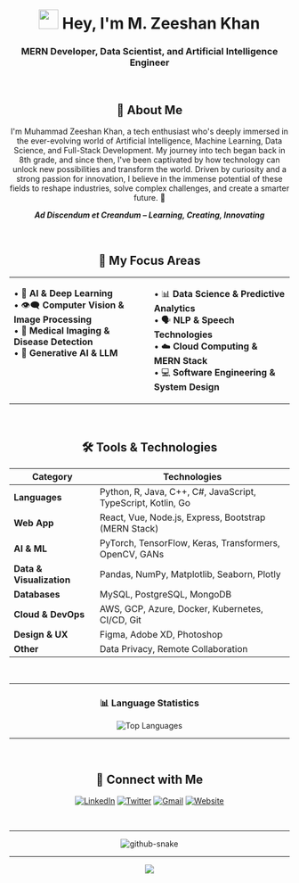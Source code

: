 <h1 align="center">
  <img src="https://raw.githubusercontent.com/Tarikul-Islam-Anik/Animated-Fluent-Emojis/master/Emojis/Hand%20gestures/Waving%20Hand.png" height="35px" width="35px"> Hey, I'm <b>M. Zeeshan Khan</b>
</h1>
<div align="center">

<h3 align="center">MERN Developer, Data Scientist, and Artificial Intelligence Engineer</h3>

<br>

## 📌 **About Me**

I'm Muhammad Zeeshan Khan, a tech enthusiast who's deeply immersed in the ever-evolving world of Artificial Intelligence, Machine Learning, Data Science, and Full-Stack Development. My journey into tech began back in 8th grade, and since then, I've been captivated by how technology can unlock new possibilities and transform the world. Driven by curiosity and a strong passion for innovation, I believe in the immense potential of these fields to reshape industries, solve complex challenges, and create a smarter future. 🚀

<div align="center">

**_Ad Discendum et Creandum – Learning, Creating, Innovating_**

</div>

<br>

## 🔬 **My Focus Areas**

<table>
<tr>
<td width="50%" valign="top">

• 🧠 **AI & Deep Learning**  
• 👁️‍🗨️ **Computer Vision & Image Processing**  
• 🧬 **Medical Imaging & Disease Detection**  
• 🧠 **Generative AI & LLM**

</td>
<td width="50%" valign="top">

• 📊 **Data Science & Predictive Analytics**  
• 🗣️ **NLP & Speech Technologies**  
• ☁️ **Cloud Computing & MERN Stack**  
• 💻 **Software Engineering & System Design**

</td>
</tr>
</table>

<br>

## 🛠️ **Tools & Technologies**

| Category                 | Technologies                                                 |
| ------------------------ | ------------------------------------------------------------ |
| **Languages**            | Python, R, Java, C++, C#, JavaScript, TypeScript, Kotlin, Go |
| **Web App**              | React, Vue, Node.js, Express, Bootstrap (MERN Stack)         |
| **AI & ML**              | PyTorch, TensorFlow, Keras, Transformers, OpenCV, GANs       |
| **Data & Visualization** | Pandas, NumPy, Matplotlib, Seaborn, Plotly                   |
| **Databases**            | MySQL, PostgreSQL, MongoDB                                   |
| **Cloud & DevOps**       | AWS, GCP, Azure, Docker, Kubernetes, CI/CD, Git              |
| **Design & UX**          | Figma, Adobe XD, Photoshop                                   |
| **Other**                | Data Privacy, Remote Collaboration                           |

<br>

---

<div align="center">
  
### 📊 **Language Statistics**

<img src="https://github-readme-stats.vercel.app/api/top-langs/?username=iamxeeshankhan&layout=compact&theme=github_dark&hide_border=true&langs_count=10&cache_seconds=86400" alt="Top Languages" />

</div>

---

<br>

## 🔗 **Connect with Me**

<div align="center">
  
[![LinkedIn](https://img.shields.io/badge/LinkedIn-%230077B5.svg?style=for-the-badge&logo=linkedin&logoColor=white&color=00FFFF)](https://pk.linkedin.com/in/iamxeeshankhan)
[![Twitter](https://img.shields.io/badge/Twitter-%231DA1F2.svg?style=for-the-badge&logo=Twitter&logoColor=white&color=FF00FF)](https://x.com/iamxeeshankhan_)
[![Gmail](https://img.shields.io/badge/Gmail-D14836?style=for-the-badge&logo=gmail&logoColor=white&color=00FFFF)](mailto:iamxeeshankhan@gmail.com)
[![Website](https://img.shields.io/badge/Website-46BC99?style=for-the-badge&logo=About.me&logoColor=white)](https://iamxeeshankhan.github.io/)

</div>

<br>

---

<div align="center">
  
<picture>
  <source media="(prefers-color-scheme: dark)" srcset="https://raw.githubusercontent.com/tobiasmeyhoefer/tobiasmeyhoefer/output/github-snake-dark.svg" />
  <source media="(prefers-color-scheme: light)" srcset="https://raw.githubusercontent.com/tobiasmeyhoefer/tobiasmeyhoefer/output/github-snake.svg" />
  <img alt="github-snake" src="https://raw.githubusercontent.com/tobiasmeyhoefer/tobiasmeyhoefer/output/github-snake.svg" />
</picture>

</div>

---

<div align="center">

<a href="https://skillicons.dev">
  <img src="https://skillicons.dev/icons?i=html,css,tailwind,bootstrap,javascript,typescript,react,nextjs,vue,nodejs,express,php,flask,python,r,tensorflow,java,kotlin,c,cpp,cs,mysql,postgres,sqlite,docker,kubernetes,aws,gcp,git,postman" />
</a>

</div>
